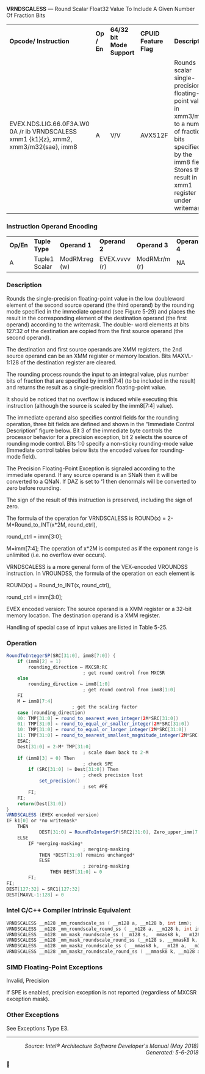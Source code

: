 <b>VRNDSCALESS</b> — Round Scalar Float32 Value To Include A Given Number Of Fraction Bits
<table>
	<tr>
		<td><b>Opcode/ Instruction</b></td>
		<td><b>Op / En</b></td>
		<td><b>64/32 bit Mode Support</b></td>
		<td><b>CPUID Feature Flag</b></td>
		<td><b>Description</b></td>
	</tr>
	<tr>
		<td>EVEX.NDS.LIG.66.0F3A.W0 0A /r ib VRNDSCALESS xmm1 {k1}{z}, xmm2, xmm3/m32{sae}, imm8</td>
		<td>A</td>
		<td>V/V</td>
		<td>AVX512F</td>
		<td>Rounds scalar single-precision floating-point value in xmm3/m32 to a number of fraction bits specified by the imm8 field. Stores the result in xmm1 register under writemask.</td>
	</tr>
</table>


### Instruction Operand Encoding
<table>
	<tr>
		<td><b>Op/En</b></td>
		<td><b>Tuple Type</b></td>
		<td><b>Operand 1</b></td>
		<td><b>Operand 2</b></td>
		<td><b>Operand 3</b></td>
		<td><b>Operand 4</b></td>
	</tr>
	<tr>
		<td>A</td>
		<td>Tuple1 Scalar</td>
		<td>ModRM:reg (w)</td>
		<td>EVEX.vvvv (r)</td>
		<td>ModRM:r/m (r)</td>
		<td>NA</td>
	</tr>
</table>


### Description
Rounds the single-precision floating-point value in the low doubleword element of the second source operand (the
third operand) by the rounding mode specified in the immediate operand (see Figure 5-29) and places the result in
the corresponding element of the destination operand (the first operand) according to the writemask. The double-
word elements at bits 127:32 of the destination are copied from the first source operand (the second operand).

The destination and first source operands are XMM registers, the 2nd source operand can be an XMM register or
memory location. Bits MAXVL-1:128 of the destination register are cleared.

The rounding process rounds the input to an integral value, plus number bits of fraction that are specified by
imm8[7:4] (to be included in the result) and returns the result as a single-precision floating-point value.

It should be noticed that no overflow is induced while executing this instruction (although the source is scaled by
the imm8[7:4] value).

The immediate operand also specifies control fields for the rounding operation, three bit fields are defined and
shown in the “Immediate Control Description” figure below. Bit 3 of the immediate byte controls the processor
behavior for a precision exception, bit 2 selects the source of rounding mode control. Bits 1:0 specify a non-sticky
rounding-mode value (Immediate control tables below lists the encoded values for rounding-mode field).

The Precision Floating-Point Exception is signaled according to the immediate operand. If any source operand is an
SNaN then it will be converted to a QNaN. If DAZ is set to ‘1 then denormals will be converted to zero before
rounding.

The sign of the result of this instruction is preserved, including the sign of zero.

The formula of the operation for VRNDSCALESS is
ROUND(x) = 2-M\*Round_to_INT(x\*2M, round_ctrl),

round_ctrl = imm[3:0];

M=imm[7:4];
The operation of x\*2M is computed as if the exponent range is unlimited (i.e. no overflow ever occurs).

VRNDSCALESS is a more general form of the VEX-encoded VROUNDSS instruction. In VROUNDSS, the formula of
the operation on each element is

ROUND(x) = Round_to_INT(x, round_ctrl),

round_ctrl = imm[3:0];

EVEX encoded version: The source operand is a XMM register or a 32-bit memory location. The destination operand
is a XMM register.

Handling of special case of input values are listed in Table 5-25.

### Operation

```java
RoundToIntegerSP(SRC[31:0], imm8[7:0]) {
    if (imm8[2] = 1)
        rounding_direction ← MXCSR:RC
                            ; get round control from MXCSR
    else
        rounding_direction ← imm8[1:0]
                            ; get round control from imm8[1:0]
    FI
    M ← imm8[7:4]
                        ; get the scaling factor
    case (rounding_direction)
    00: TMP[31:0] ← round_to_nearest_even_integer(2M*SRC[31:0])
    01: TMP[31:0] ← round_to_equal_or_smaller_integer(2M*SRC[31:0])
    10: TMP[31:0] ← round_to_equal_or_larger_integer(2M*SRC[31:0])
    11: TMP[31:0] ← round_to_nearest_smallest_magnitude_integer(2M*SRC[31:0])
    ESAC;
    Dest[31:0] ← 2-M* TMP[31:0] 
                            ; scale down back to 2-M
    if (imm8[3] = 0) Then
                            ; check SPE
        if (SRC[31:0] != Dest[31:0]) Then
                            ; check precision lost
            set_precision()
                            ; set #PE
        FI;
    FI;
    return(Dest[31:0])
}
VRNDSCALESS (EVEX encoded version)
IF k1[0] or *no writemask*
    THEN
            DEST[31:0] ← RoundToIntegerSP(SRC2[31:0], Zero_upper_imm[7:0])
    ELSE 
        IF *merging-masking*
                            ; merging-masking
            THEN *DEST[31:0] remains unchanged*
            ELSE 
                            ; zeroing-masking
                THEN DEST[31:0] ← 0
        FI;
FI;
DEST[127:32] ← SRC1[127:32]
DEST[MAXVL-1:128] ← 0
```
### Intel C/C++ Compiler Intrinsic Equivalent
```c
VRNDSCALESS __m128 _mm_roundscale_ss ( __m128 a, __m128 b, int imm);
VRNDSCALESS __m128 _mm_roundscale_round_ss ( __m128 a, __m128 b, int imm, int sae);
VRNDSCALESS __m128 _mm_mask_roundscale_ss (__m128 s, __mmask8 k, __m128 a, __m128 b, int imm);
VRNDSCALESS __m128 _mm_mask_roundscale_round_ss (__m128 s, __mmask8 k, __m128 a, __m128 b, int imm, int sae);
VRNDSCALESS __m128 _mm_maskz_roundscale_ss ( __mmask8 k, __m128 a, __m128 b, int imm);
VRNDSCALESS __m128 _mm_maskz_roundscale_round_ss ( __mmask8 k, __m128 a, __m128 b, int imm, int sae);
```
### SIMD Floating-Point Exceptions
Invalid, Precision

If SPE is enabled, precision exception is not reported (regardless of MXCSR exception mask).

### Other Exceptions

See Exceptions Type E3.

 --- 
<p align="right"><i>Source: Intel® Architecture Software Developer's Manual (May 2018)<br>Generated: 5-6-2018</i></p>
